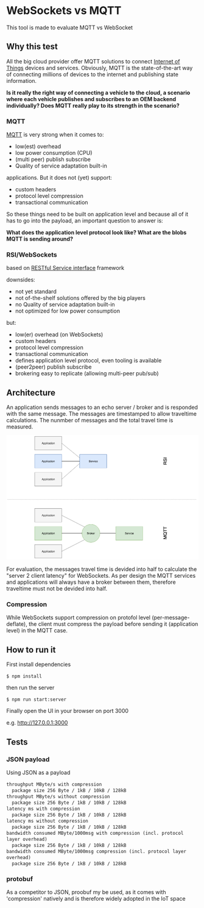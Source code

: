 # WebSockets vs MQTT

This tool is made to evaluate MQTT vs WebSocket

## Why this test

All the big cloud provider offer MQTT solutions to connect [Internet of Things](https://en.wikipedia.org/wiki/Internet_of_things) devices and services. Obviously, MQTT is the state-of-the-art way of connecting millions of devices to the internet and publishing state information.

**Is it really the right way of connecting a vehicle to the cloud, a scenario where each vehicle publishes and subscribes to an OEM backend individually? Does MQTT really play to its strength in the scenario?**

### MQTT

[MQTT](https://en.wikipedia.org/wiki/MQTT) is very strong when it comes to:

* low(est) overhead
* low power consumption (CPU)
* (multi peer) publish subscribe
* Quality of service adaptation built-in

applications. But it does not (yet) support:

* custom headers
* protocol level compression
* transactional communication

So these things need to be built on application level and because all of it has to go into the payload, an important question to answer is:

**What does the application level protocol look like? What are the blobs MQTT is sending around?**

### RSI/WebSockets

based on [RESTful Service interface](https://www.w3.org/Submission/viwi-protocol/) framework

downsides:
- not yet standard
- not of-the-shelf solutions offered by the big players
- no Quality of service adaptation built-in
- not optimized for low power consumption

but:

* low(er) overhead (on WebSockets)
* custom headers
* protocol level compression
* transactional communication
* defines application level protocol, even tooling is available
* (peer2peer) publish subscribe
* brokering easy to replicate (allowing multi-peer pub/sub)

## Architecture

An application sends messages to an echo server / broker and is responded with the same message. The messages are timestamped to allow traveltime calculations. The nunmber of messages and the total travel time is measured.

![general Architecture](./assets/MQTTvsRSIArchitecture.png)

For evaluation, the messages travel time is devided into half to calculate the "server 2 client latency" for WebSockets. As per design the MQTT services and applications will always have a broker between them, therefore traveltime must not be devided into half.

### Compression

While WebSockets support compression on protofol level (per-message-deflate), the client must compress the payload before sending it (application level) in the MQTT case.

## How to run it

First install dependencies

```shell
$ npm install
```

then run the server

```shell
$ npm run start:server
```

Finally open the UI in your browser on port 3000

e.g. http://127.0.0.1:3000

## Tests

### JSON payload
Using JSON as a payload

```
throughput MByte/s with compression
  package size 256 Byte / 1kB / 10kB / 128kB
throughput MByte/s without compression
  package size 256 Byte / 1kB / 10kB / 128kB
latency ms with compression
  package size 256 Byte / 1kB / 10kB / 128kB
latency ms without compression
  package size 256 Byte / 1kB / 10kB / 128kB
bandwidth consumed MByte/1000msg with compression (incl. protocol layer overhead)
  package size 256 Byte / 1kB / 10kB / 128kB
bandwidth consumed MByte/1000msg compression (incl. protocol layer overhead)
  package size 256 Byte / 1kB / 10kB / 128kB
```

### protobuf
As a competitor to JSON, proobuf my be used, as it comes with 'compression' natively and is therefore widely adopted in the IoT space

